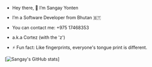 <!--
**sangay-yonten/sangay-yonten** is a ✨ _special_ ✨ repository because its `README.md` (this file) appears on your GitHub profile.
-->

- Hey there, 👋 I’m Sangay Yonten
- I’m a Software Developer from Bhutan 🇧🇹
- You can contact me: +975 17468353
- a.k.a Cortez (with the 'z')

- ⚡ Fun fact: Like fingerprints, everyone's tongue print is different.


[![Sangay's GitHub stats](https://github-readme-stats.vercel.app/api?username=sangay-yonten&theme=vue&count_private=true&show_icons=true)]
